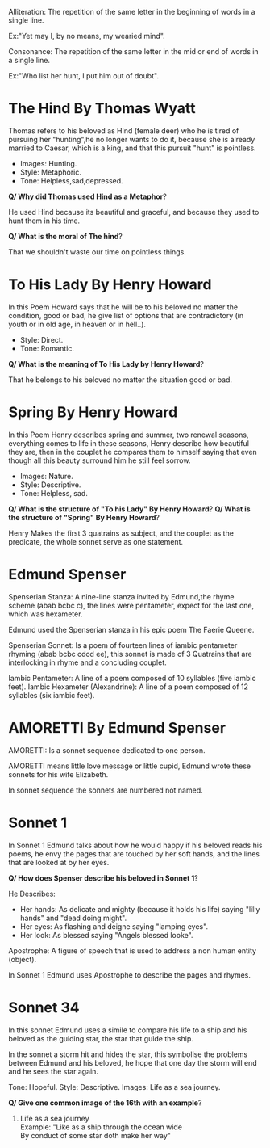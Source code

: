Alliteration: The repetition of the same letter in the beginning 
of words in a single line.

Ex:"Yet may I, by no means, my wearied mind".

Consonance: The repetition of the same letter in the mid or end of words
in a single line.

Ex:"Who list her hunt, I put him out of doubt".

# The Hind By Thomas Wyatt 

Thomas refers to his beloved as Hind (female deer) who he is
tired of pursuing her "hunting",he no longer wants to do it,
because she is already married to Caesar, which is a king, and that
this pursuit "hunt" is pointless.

* Images: Hunting.
* Style: Metaphoric.
* Tone: Helpless,sad,depressed.

**Q/ Why did Thomas used Hind as a Metaphor**\?

He used Hind because its beautiful and graceful,
and because they used to hunt them in his time.

**Q/ What is the moral of The hind**\?

That we shouldn't waste our time on pointless things.

# To His Lady By Henry Howard

In this Poem Howard says that he will be to his beloved
no matter the condition, good or bad, he give list of options
that are contradictory (in youth or in old age, in heaven or in hell..).

* Style: Direct.
* Tone: Romantic.

**Q/ What is the meaning of To His Lady by Henry Howard**\?

That he belongs to his beloved no matter the situation good or bad.

# Spring By Henry Howard

In this Poem Henry describes spring and summer, two renewal 
seasons, everything comes to life in these seasons, Henry describe
how beautiful they are, then in the couplet he compares them to himself
saying that even though all this beauty surround him he still feel sorrow.

* Images: Nature.
* Style: Descriptive.
* Tone: Helpless, sad.

**Q/ What is the structure of "To his Lady" By Henry Howard**\?
**Q/ What is the structure of "Spring" By Henry Howard**\?

Henry Makes the first 3 quatrains as subject,
and the couplet as the predicate, the whole sonnet serve as 
one statement.

# Edmund Spenser

Spenserian Stanza: A nine-line stanza invited by Edmund,the
rhyme scheme (abab bcbc c), the lines were pentameter,
expect for the last one, which was hexameter.

Edmund used the Spenserian stanza in his epic poem The Faerie 
Queene.

Spenserian Sonnet: Is a poem of fourteen lines of iambic pentameter
rhyming (abab bcbc cdcd ee), this sonnet is made of 3 Quatrains that
are interlocking in rhyme and a concluding couplet.

Iambic Pentameter: A line of a poem composed of 10 syllables (five iambic feet).
Iambic Hexameter (Alexandrine): A line of a poem composed of 12 syllables (six iambic feet).

# AMORETTI By Edmund Spenser

AMORETTI: Is a sonnet sequence dedicated to one person.

AMORETTI means little love message or little cupid,
Edmund wrote these sonnets for his wife Elizabeth.

In sonnet sequence the sonnets are numbered not named.

# Sonnet 1

In Sonnet 1 Edmund talks about how he would happy if
his beloved reads his poems, he envy the pages that 
are touched by her soft hands, and the lines that
are looked at by her eyes.

**Q/ How does Spenser describe his beloved in Sonnet 1**\?

He Describes:

* Her hands: As delicate and mighty (because it holds his life)
saying "lilly hands" and "dead doing might".
* Her eyes: As flashing and deigne saying "lamping eyes".
* Her look: As blessed saying "Angels blessed looke".

Apostrophe: A figure of speech that is used to address
a non human entity (object).

In Sonnet 1 Edmund uses Apostrophe to describe the pages 
and rhymes.

# Sonnet 34

In this sonnet Edmund uses a simile to compare his life
to a ship and his beloved as the guiding star, the star
that guide the ship.

In the sonnet a storm hit and hides the star, this symbolise
the problems between Edmund and his beloved, he hope that 
one day the storm will end and he sees the star again.

Tone: Hopeful.
Style: Descriptive.
Images: Life as a sea journey.

**Q/ Give one common image of the 16th with an example**\?

1. Life as a sea journey\
Example: "Like as a ship through the ocean wide\
By conduct of some star doth make her way"


